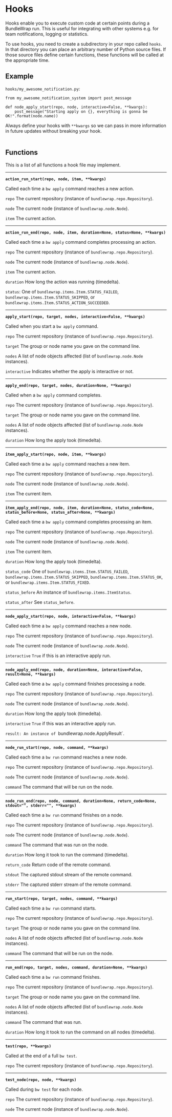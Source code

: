 # Hooks

Hooks enable you to execute custom code at certain points during a BundleWrap run. This is useful for integrating with other systems e.g. for team notifications, logging or statistics.

To use hooks, you need to create a subdirectory in your repo called `hooks`. In that directory you can place an arbitrary number of Python source files. If those source files define certain functions, these functions will be called at the appropriate time.


## Example

`hooks/my_awesome_notification.py`:

    from my_awesome_notification_system import post_message

    def node_apply_start(repo, node, interactive=False, **kwargs):
        post_message("Starting apply on {}, everything is gonna be OK!".format(node.name))

<div class="alert alert-warning">Always define your hooks with <code>**kwargs</code> so we can pass in more information in future updates without breaking your hook.</div>

<br>

## Functions

This is a list of all functions a hook file may implement.

---

**`action_run_start(repo, node, item, **kwargs)`**

Called each time a `bw apply` command reaches a new action.

`repo` The current repository (instance of `bundlewrap.repo.Repository`).

`node` The current node (instance of `bundlewrap.node.Node`).

`item` The current action.

---

**`action_run_end(repo, node, item, duration=None, status=None, **kwargs)`**

Called each time a `bw apply` command completes processing an action.

`repo` The current repository (instance of `bundlewrap.repo.Repository`).

`node` The current node (instance of `bundlewrap.node.Node`).

`item` The current action.

`duration` How long the action was running (timedelta).

`status`: One of `bundlewrap.items.Item.STATUS_FAILED`, `bundlewrap.items.Item.STATUS_SKIPPED`, or `bundlewrap.items.Item.STATUS_ACTION_SUCCEEDED`.

---

**`apply_start(repo, target, nodes, interactive=False, **kwargs)`**

Called when you start a `bw apply` command.

`repo` The current repository (instance of `bundlewrap.repo.Repository`).

`target` The group or node name you gave on the command line.

`nodes` A list of node objects affected (list of `bundlewrap.node.Node` instances).

`interactive` Indicates whether the apply is interactive or not.

---

**`apply_end(repo, target, nodes, duration=None, **kwargs)`**

Called when a `bw apply` command completes.

`repo` The current repository (instance of `bundlewrap.repo.Repository`).

`target` The group or node name you gave on the command line.

`nodes` A list of node objects affected (list of `bundlewrap.node.Node` instances).

`duration` How long the apply took (timedelta).

---

**`item_apply_start(repo, node, item, **kwargs)`**

Called each time a `bw apply` command reaches a new item.

`repo` The current repository (instance of `bundlewrap.repo.Repository`).

`node` The current node (instance of `bundlewrap.node.Node`).

`item` The current item.

---

**`item_apply_end(repo, node, item, duration=None, status_code=None, status_before=None, status_after=None, **kwargs)`**

Called each time a `bw apply` command completes processing an item.

`repo` The current repository (instance of `bundlewrap.repo.Repository`).

`node` The current node (instance of `bundlewrap.node.Node`).

`item` The current item.

`duration` How long the apply took (timedelta).

`status_code` One of `bundlewrap.items.Item.STATUS_FAILED`, `bundlewrap.items.Item.STATUS_SKIPPED`, `bundlewrap.items.Item.STATUS_OK`, or `bundlewrap.items.Item.STATUS_FIXED`.

`status_before` An instance of `bundlewrap.items.ItemStatus`.

`status_after` See `status_before`.

---

**`node_apply_start(repo, node, interactive=False, **kwargs)`**

Called each time a `bw apply` command reaches a new node.

`repo` The current repository (instance of `bundlewrap.repo.Repository`).

`node` The current node (instance of `bundlewrap.node.Node`).

`interactive` `True` if this is an interactive apply run.

---

**`node_apply_end(repo, node, duration=None, interactive=False, result=None, **kwargs)`**

Called each time a `bw apply` command finishes processing a node.

`repo` The current repository (instance of `bundlewrap.repo.Repository`).

`node` The current node (instance of `bundlewrap.node.Node`).

`duration` How long the apply took (timedelta).

`interactive` `True` if this was an interactive apply run.

`result: An instance of `bundlewrap.node.ApplyResult`.

---

**`node_run_start(repo, node, command, **kwargs)`**

Called each time a `bw run` command reaches a new node.

`repo` The current repository (instance of `bundlewrap.repo.Repository`).

`node` The current node (instance of `bundlewrap.node.Node`).

`command` The command that will be run on the node.

---

**`node_run_end(repo, node, command, duration=None, return_code=None, stdout="", stderr="", **kwargs)`**

Called each time a `bw run` command finishes on a node.

`repo` The current repository (instance of `bundlewrap.repo.Repository`).

`node` The current node (instance of `bundlewrap.node.Node`).

`command` The command that was run on the node.

`duration` How long it took to run the command (timedelta).

`return_code` Return code of the remote command.

`stdout` The captured stdout stream of the remote command.

`stderr` The captured stderr stream of the remote command.

---

**`run_start(repo, target, nodes, command, **kwargs)`**

Called each time a `bw run` command starts.

`repo` The current repository (instance of `bundlewrap.repo.Repository`).

`target` The group or node name you gave on the command line.

`nodes` A list of node objects affected (list of `bundlewrap.node.Node` instances).

`command` The command that will be run on the node.

---

**`run_end(repo, target, nodes, command, duration=None, **kwargs)`**

Called each time a `bw run` command finishes.

`repo` The current repository (instance of `bundlewrap.repo.Repository`).

`target` The group or node name you gave on the command line.

`nodes` A list of node objects affected (list of `bundlewrap.node.Node` instances).

`command` The command that was run.

`duration` How long it took to run the command on all nodes (timedelta).

---

**`test(repo, **kwargs)`**

Called at the end of a full `bw test`.

`repo` The current repository (instance of `bundlewrap.repo.Repository`).

---

**`test_node(repo, node, **kwargs)`**

Called during `bw test` for each node.

`repo` The current repository (instance of `bundlewrap.repo.Repository`).

`node` The current node (instance of `bundlewrap.node.Node`).
